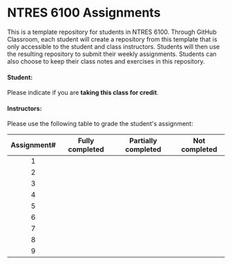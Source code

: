 # NTRES 6100 Assignments

This is a template repository for students in NTRES 6100. Through GitHub Classroom, each student will create a repository from this template that is only accessible to the student and class instructors. Students will then use the resulting repository to submit their weekly assignments. Students can also choose to keep their class notes and exercises in this repository. 

#### Student: 

Please indicate if you are **taking this class for credit**.
#### Instructors:

Please use the following table to grade the student's assignment:

Assignment#  |  Fully completed |  Partially completed  | Not completed |
| :--: | :--: | :--: | :--: |
1  |    |    |    |  
2  |    |    |    |  
3  |    |    |    |  
4  |    |    |    |  
5  |    |    |    |  
6  |    |    |    |  
7  |    |    |    |  
8  |    |    |    |  
9  |    |    |    |  

